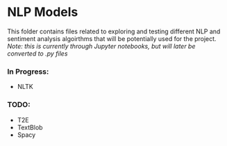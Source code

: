 # NLP Models

This folder contains files related to exploring and testing different NLP and sentiment analysis algoirthms that will be potentially used for the project.  
*Note: this is currently through Jupyter notebooks, but will later be converted to .py files*

### In Progress:
- NLTK

### TODO:
- T2E
- TextBlob
- Spacy
